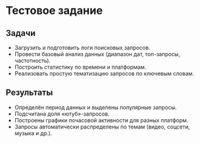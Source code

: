 # Тестовое задание

## Задачи
- Загрузить и подготовить логи поисковых запросов.  
- Провести базовый анализ данных (диапазон дат, топ-запросы, частотность).  
- Построить статистику по времени и платформам.  
- Реализовать простую тематизацию запросов по ключевым словам.  

## Результаты
- Определён период данных и выделены популярные запросы.  
- Подсчитана доля «ютуб»-запросов.  
- Построены графики почасовой активности для разных платформ.  
- Запросы автоматически распределены по темам (видео, соцсети, музыка и др.).  

